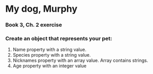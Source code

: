 # My dog, Murphy
### Book 3, Ch. 2 exercise
### Create an object that represents your pet:

1. Name property with a string value.
1. Species property with a string value.
1. Nicknames property with an array value. Array contains strings.
1. Age property with an integer value

